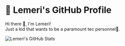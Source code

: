# 🌟 Lemeri's GitHub Profile

Hi there 👋, I'm Lemeri!  
Just a kid that wants to be a paramount tec personnel🚀.


![Lemeri's GitHub Stats](https://github-readme-stats.vercel.app/api?Lemeri123=your-username&show_icons=true&theme=radical)

<!---
Lemeri123/Lemeri123 is a ✨ special ✨ repository because its `README.md` (this file) appears on your GitHub profile.
You can click the Preview link to take a look at your changes.
--->
